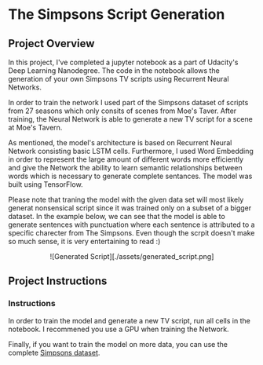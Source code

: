 [//]: # (Image References)

[image1]: ./assets/generated_script.png "Generated Script"

# The Simpsons Script Generation

## Project Overview

In this project, I've completed a jupyter notebook as a part of Udacity's Deep Learning Nanodegree. The code in the notebook allows the generation of your own Simpsons TV scripts using Recurrent Neural Networks.

In order to train the network I used part of the Simpsons dataset of scripts from 27 seasons which only consits of scenes from Moe's Taver. After training, the Neural Network is able to generate a new TV script for a scene at Moe's Tavern.

As mentioned, the model's architecture is based on Recurrent Neural Network consisting basic LSTM cells. Furthermore, I used Word Embedding in order to represent the large amount of different words more efficiently and give the Network the ability to learn semantic relationships between words which is necessary to generate complete sentances. The model was built using TensorFlow.

Please note that traning the model with the given data set will most likely generat nonsensical script since it was trained only on a subset of a bigger dataset. In the example below, we can see that the model is able to generate sentences with punctuation where each sentence is attributed to a specific charecter from The Simpsons. Even though the scrpit doesn't make so much sense, it is very entertaining to read :)

<div style="text-align:center">![Generated Script][./assets/generated_script.png]</div>

## Project Instructions

### Instructions

In order to train the model and generate a new TV script, run all cells in the notebook. I recommened you use a GPU when training the Network.

Finally, if you want to train the model on more data, you can use the complete [Simpsons dataset](https://www.kaggle.com/wcukierski/the-simpsons-by-the-data).


